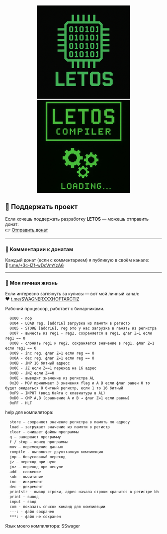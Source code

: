 
<p align="center">
  <img src="Letoslogo.png" alt="LETOS" width="300">
  <img src="IMG_20251024_082828_512.jpg" alt="LETOS compilator" width="300">
</p>

## 💸 Поддержать проект

Если хочешь поддержать разработку **LETOS** — можешь отправить донат:  
👉 [Отправить донат](https://t.me/send?start=IVx2Bdjsc4ma)

---

### 💬 Комментарии к донатам
Каждый донат (если с комментарием) я публикую в своём канале:  
📢 [t.me/+3c-lZf-wDcVmYzA6](https://t.me/+3c-lZf-wDcVmYzA6)

---

### 🧠 Моя личная жизнь
Если интересно заглянуть за кулисы — вот мой личный канал:  
❤️ [t.me/SWAGNERXXXHOFTARCTIZ](https://t.me/SWAGNERXXXHOFTARCTIZ)

Рабочий процессор, работает с бинарниками.

      0x00 - nop
      0x04 - LOAD reg, [addr16] загрузка из памяти в регистр
      0x05 - STORE [addr16], reg это у нас загрузка в память из регистра
      0х07 - вычесть из reg1 - reg2, сохраняется в reg1, флаг Z=1 если reg1 == 0
      0х08 - сложить reg1 и reg2, сохраняется значение в reg1, флаг Z=1 если reg1 == 0
      0х09 - inc reg, флаг Z=1 если reg == 0
      0x0A - dec reg, флаг Z=1 если reg == 0
      0x0B - JMP 16 битный адресс
      0х0С - JZ если Z==1 переход на 16 адрес
      0х0D - JNZ если Z==0
      0x0E - выводит значение из регистра АL
      0x20 - MOV принимает 3 значения flag и A B если флаг равен 0 то будет ожидаться 8 битный регистр, если 1 то 16 битный
      0xF9 – INPUT (ввод байта с клавиатуры в AL)
      0xD0 – CMP A,B (сравнение A и B → флаг Z=1 если равны)
      0хFF - HLT

help для компилятора:

      store — сохраняет значение регистра в память по адресу
      load — загружает значение из памяти в регистр
      clear — очищает файлы программы
      q — завершает программу
      f / stop — конец программы
      mov — перемещение данных
      compile - выполняет двухэтапную компиляцию
      jmp — безусловный переход
      jz — переход при нуле
      jnz — переход при ненуле
      add — сложение
      sub — вычитание
      inc — инкремент
      dec — декремент
      printstr - вывод строки, адрес начала строки хранится в регистре bh
      print — вывод
      input — ввод
      com - показать список команд для компиляции
      ---: - файл сохранен
      ***: - файл не сохранен

Язык моего компилятора: SSwager
